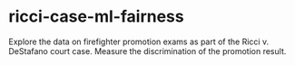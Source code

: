 # ricci-case-ml-fairness
Explore the data on firefighter promotion exams as part of the Ricci v. DeStafano court case. Measure the discrimination of the promotion result.
